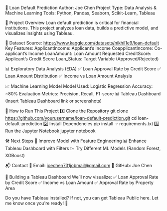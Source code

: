 📝 Loan Default Prediction
Author: Joe Chen
Project Type: Data Analysis & Machine Learning
Tools: Python, Pandas, Seaborn, Scikit-Learn, Tableau

📌 Project Overview
Loan default prediction is critical for financial institutions. This project analyzes loan data, builds a predictive model, and visualizes insights using Tableau.

📂 Dataset
Source: https://www.kaggle.com/datasets/nikhil1e9/loan-default
Key Features:
ApplicantIncome: Applicant’s Income
CoapplicantIncome: Co-applicant’s Income
LoanAmount: Loan Amount Requested
CreditScore: Applicant’s Credit Score
Loan_Status: Target Variable (Approved/Rejected)

📊 Exploratory Data Analysis (EDA)
✅ Loan Approval Rate by Credit Score
✅ Loan Amount Distribution
✅ Income vs Loan Amount Analysis

📈 Machine Learning Model
Model Used: Logistic Regression
Accuracy: ~80%
Evaluation Metrics: Precision, Recall, F1-score
📊 Tableau Dashboard
(Insert Tableau Dashboard link or screenshots)

🚀 How to Run This Project
1️⃣ Clone the Repository
git clone https://github.com/yourusername/loan-default-prediction.git
cd loan-default-prediction
2️⃣ Install Dependencies
pip install -r requirements.txt
3️⃣ Run the Jupyter Notebook
jupyter notebook

🛠 Next Steps
🚀 Improve Model with Feature Engineering
📊 Enhance Tableau Dashboard with Filters
📉 Try Different ML Models (Random Forest, XGBoost)

📬 Contact
📧 Email: joechen731jobmail@gmail.com
📌 GitHub: Joe Chen


📌 Building a Tableau Dashboard
We’ll now visualize:
✅ Loan Approval Rate by Credit Score
✅ Income vs Loan Amount
✅ Approval Rate by Property Area

Do you have Tableau installed? If not, you can get Tableau Public here. Let me know once you're ready! 🚀
